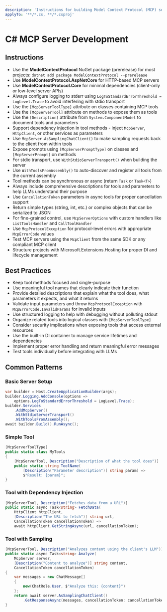 ```yaml
---
description: 'Instructions for building Model Context Protocol (MCP) servers using the C# SDK'
applyTo: '**/*.cs, **/*.csproj'
---
```


# C# MCP Server Development

## Instructions

- Use the **ModelContextProtocol** NuGet package (prerelease) for most projects: `dotnet add package ModelContextProtocol --prerelease`
- Use **ModelContextProtocol.AspNetCore** for HTTP-based MCP servers
- Use **ModelContextProtocol.Core** for minimal dependencies (client-only or low-level server APIs)
- Always configure logging to stderr using `LogToStandardErrorThreshold = LogLevel.Trace` to avoid interfering with stdio transport
- Use the `[McpServerToolType]` attribute on classes containing MCP tools
- Use the `[McpServerTool]` attribute on methods to expose them as tools
- Use the `[Description]` attribute from `System.ComponentModel` to document tools and parameters
- Support dependency injection in tool methods - inject `McpServer`, `HttpClient`, or other services as parameters
- Use `McpServer.AsSamplingChatClient()` to make sampling requests back to the client from within tools
- Expose prompts using `[McpServerPromptType]` on classes and `[McpServerPrompt]` on methods
- For stdio transport, use `WithStdioServerTransport()` when building the server
- Use `WithToolsFromAssembly()` to auto-discover and register all tools from the current assembly
- Tool methods can be synchronous or async (return `Task` or `Task<T>`)
- Always include comprehensive descriptions for tools and parameters to help LLMs understand their purpose
- Use `CancellationToken` parameters in async tools for proper cancellation support
- Return simple types (string, int, etc.) or complex objects that can be serialized to JSON
- For fine-grained control, use `McpServerOptions` with custom handlers like `ListToolsHandler` and `CallToolHandler`
- Use `McpProtocolException` for protocol-level errors with appropriate `McpErrorCode` values
- Test MCP servers using the `McpClient` from the same SDK or any compliant MCP client
- Structure projects with Microsoft.Extensions.Hosting for proper DI and lifecycle management

## Best Practices

- Keep tool methods focused and single-purpose
- Use meaningful tool names that clearly indicate their function
- Provide detailed descriptions that explain what the tool does, what parameters it expects, and what it returns
- Validate input parameters and throw `McpProtocolException` with `McpErrorCode.InvalidParams` for invalid inputs
- Use structured logging to help with debugging without polluting stdout
- Organize related tools into logical classes with `[McpServerToolType]`
- Consider security implications when exposing tools that access external resources
- Use the built-in DI container to manage service lifetimes and dependencies
- Implement proper error handling and return meaningful error messages
- Test tools individually before integrating with LLMs

## Common Patterns

### Basic Server Setup
```csharp
var builder = Host.CreateApplicationBuilder(args);
builder.Logging.AddConsole(options => 
    options.LogToStandardErrorThreshold = LogLevel.Trace);
builder.Services
    .AddMcpServer()
    .WithStdioServerTransport()
    .WithToolsFromAssembly();
await builder.Build().RunAsync();
```

### Simple Tool
```csharp
[McpServerToolType]
public static class MyTools
{
    [McpServerTool, Description("Description of what the tool does")]
    public static string ToolName(
        [Description("Parameter description")] string param) => 
        $"Result: {param}";
}
```

### Tool with Dependency Injection
```csharp
[McpServerTool, Description("Fetches data from a URL")]
public static async Task<string> FetchData(
    HttpClient httpClient,
    [Description("The URL to fetch")] string url,
    CancellationToken cancellationToken) =>
    await httpClient.GetStringAsync(url, cancellationToken);
```

### Tool with Sampling
```csharp
[McpServerTool, Description("Analyzes content using the client's LLM")]
public static async Task<string> Analyze(
    McpServer server,
    [Description("Content to analyze")] string content,
    CancellationToken cancellationToken)
{
    var messages = new ChatMessage[]
    {
        new(ChatRole.User, $"Analyze this: {content}")
    };
    return await server.AsSamplingChatClient()
        .GetResponseAsync(messages, cancellationToken: cancellationToken);
}
```
